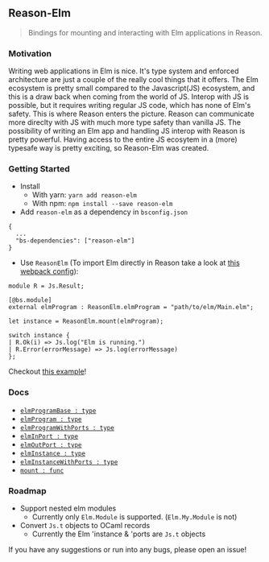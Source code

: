 ## Reason-Elm
> Bindings for mounting and interacting with Elm applications in Reason.

### Motivation
Writing web applications in Elm is nice. It's type system and enforced architecture
are just a couple of the really cool things that it offers. The Elm ecosystem is
pretty small compared to the Javascript(JS) ecosystem, and this is a draw back
when coming from the world of JS. Interop with JS is possible, but it requires
writing regular JS code, which has none of Elm's safety. This is where Reason
enters the picture. Reason can communicate more direclty with JS with much more
type safety than vanilla JS. The possibility of writing an Elm app and handling
JS interop with Reason is pretty powerful. Having access to the entire JS
ecosytem in a (more) typesafe way is pretty exciting, so Reason-Elm was created.

### Getting Started
* Install
  * With yarn: `yarn add reason-elm`
  * With npm: `npm install --save reason-elm`
* Add `reason-elm` as a dependency in `bsconfig.json`
```
{
  ...
  "bs-dependencies": ["reason-elm"]
}
```

* Use `ReasonElm` (To import Elm directly in Reason take a look at [this webpack config](https://github.com/jaredramirez/reason-elm-example/blob/master/webpack.config.js)):
```
module R = Js.Result;

[@bs.module]
external elmProgram : ReasonElm.elmProgram = "path/to/elm/Main.elm";

let instance = ReasonElm.mount(elmProgram);

switch instance {
| R.Ok(i) => Js.log("Elm is running.")
| R.Error(errorMessage) => Js.log(errorMessage)
};
```

Checkout [this example](https://github.com/jaredramirez/reason-elm-example)!

### Docs
* [`elmProgramBase : type`](DOCS.md#elmProgramBase)
* [`elmProgram : type`](DOCS.md#elmProgram)
* [`elmProgramWithPorts : type`](DOCS.md#elmProgramWithPorts)
* [`elmInPort : type`](DOCS.md#elmInPort)
* [`elmOutPort : type`](DOCS.md#elmOutPort)
* [`elmInstance : type`](DOCS.md#elmInstance)
* [`elmInstanceWithPorts : type`](DOCS.md#elmInstanceWithPorts)
* [`mount : func`](DOCS.md#mount)

### Roadmap
* Support nested elm modules
  * Currently only `Elm.Module` is supported. (`Elm.My.Module` is not)
* Convert `Js.t` objects to OCaml records
  * Currently the Elm 'instance & 'ports are `Js.t` objects

If you have any suggestions or run into any bugs, please open an issue!

